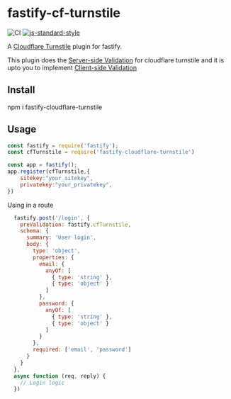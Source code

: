 # fastify-cf-turnstile
![CI](https://github.com/112RG/fastify-cf-turnstile/workflows/CI/badge.svg)
[![js-standard-style](https://img.shields.io/badge/code%20style-standard-brightgreen.svg?style=flat)](https://standardjs.com/)

A [Cloudflare Turnstile](https://developers.cloudflare.com/turnstile/) plugin for fastify.

This plugin does the [Server-side Validation](https://developers.cloudflare.com/turnstile/get-started/server-side-validation/) for cloudflare turnstile and it is upto you to implement [Client-side Validation](https://developers.cloudflare.com/turnstile/get-started/client-side-rendering/)

## Install

npm i fastify-cloudflare-turnstile

## Usage

```javascript
const fastify = require('fastify');
const cfTurnstile = require('fastify-cloudflare-turnstile')

const app = fastify();
app.register(cfTurnstile,{
    sitekey:"your_sitekey",
    privatekey:"your_privatekey",
})
```

Using in a route

```javascript
  fastify.post('/login', {
    preValidation: fastify.cfTurnstile,
    schema: {
      summary: 'User login',
      body: {
        type: 'object',
        properties: {
          email: {
            anyOf: [
              { type: 'string' },
              { type: 'object' }
            ]
          },
          password: {
            anyOf: [
              { type: 'string' },
              { type: 'object' }
            ]
          }
        },
        required: ['email', 'password']
      }
    }
  },
  async function (req, reply) {
    // Login logic
  })
```